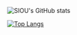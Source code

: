 ![SIOU's GitHub stats](https://github-readme-stats.vercel.app/api?username=za96346&show_owner=true&show_icons=true&theme=merko&include_all_commits=true)

[![Top Langs](https://github-readme-stats.vercel.app/api/top-langs/?username=za96346)](https://github.com/anuraghazra/github-readme-stats)
